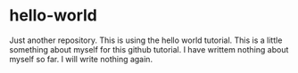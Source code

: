 # hello-world
Just another repository.  This is using the hello world tutorial.
This is a little something about myself for this github tutorial.
I have writtem nothing about myself so far.
I will write nothing again.
